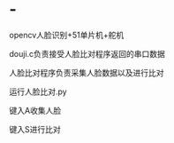 # -
opencv人脸识别+51单片机+舵机

douji.c负责接受人脸比对程序返回的串口数据

人脸比对程序负责采集人脸数据以及进行比对

运行人脸比对.py

键入A收集人脸

键入S进行比对
